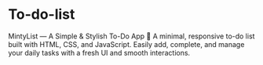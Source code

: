 # To-do-list
MintyList — A Simple &amp; Stylish To-Do App 🍃 A minimal, responsive to-do list built with HTML, CSS, and JavaScript. Easily add, complete, and manage your daily tasks with a fresh UI and smooth interactions.
